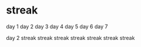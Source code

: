 # streak
day 1
day 2
day 3
day 4
day 5
day 6
day 7

day 2
streak
streak
streak
streak
streak
streak
streak
